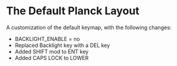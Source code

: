 # The Default Planck Layout

A customization of the default keymap, with the following changes:
* BACKLIGHT_ENABLE = no
* Replaced Backlight key with a DEL key
* Added SHIFT mod to ENT key
* Added CAPS LOCK to LOWER
